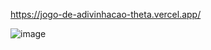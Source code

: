 https://jogo-de-adivinhacao-theta.vercel.app/

![image](https://github.com/user-attachments/assets/6861ff7a-9c76-4eef-a21a-a2a7fbb14906)
